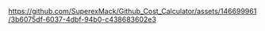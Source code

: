 https://github.com/SuperexMack/Github_Cost_Calculator/assets/146699961/3b6075df-6037-4dbf-94b0-c438683602e3
